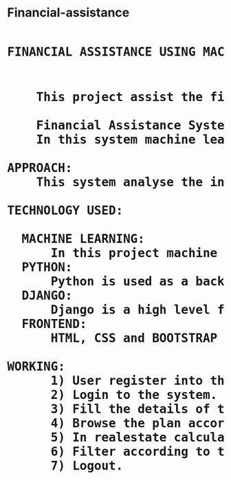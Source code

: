 # Financial-assistance
<pre>
<h1>FINANCIAL ASSISTANCE USING MACHINE LEARNING (SCIKIT-LEARN):<h1>
    This project assist the financial options by using machine learning algorithm support vector machine.
    
    Financial Assistance System the user will give their details with their earning and how much they can save for a period of time and their investment preferences. Financial Assistance System analyse all the information given by the user and find out the suitable investment for the people.
    In this system machine learning technology is used to analyse and predict the suitable investment option for a particular person. This system will give a proper idea about the investment and the future returns and the risk involved to the user.
    
APPROACH:
    This system analyse the investment plans in the market and gives the best plan. This project has 5 modules which is Realestate, Insurance, Fixed deposit, Mutual fund, Stock Market. It has all the plans in various company currently available in market. It analyse according to major attribute of the model.
    
TECHNOLOGY USED:

  MACHINE LEARNING:
      In this project machine learning is used to predict the best plan available for a particular person. In machine learning Support       Vector Machine algorithm is used via a scikit learn package. 
  PYTHON:
      Python is used as a backend code for this project. Because it plays well with machine learning and big data.
  DJANGO:
      Django is a high level framework which is used to develop this system. 
  FRONTEND:
      HTML, CSS and BOOTSTRAP is used to create the front end of the project.
      
WORKING:
      1) User register into the system.
      2) Login to the system.
      3) Fill the details of the user(saving , investment duration etc),
      4) Browse the plan according to the module.
      5) In realestate calculate the loan potential, interest, total.
      6) Filter according to the area type.
      7) Logout.
 </pre>
  
